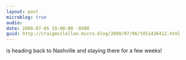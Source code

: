 ```yaml
---
layout: post
microblog: true
audio: 
date: 2008-07-05 19:00:00 -0500
guid: http://craigmcclellan.micro.blog/2008/07/06/t851436412.html
---
```

is heading back to Nashville and staying there for a few weeks!
